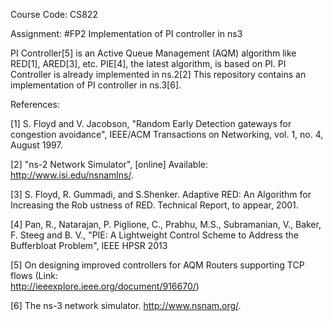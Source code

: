 Course Code: CS822

Assignment: #FP2   Implementation of PI controller in ns­3

PI Controller[5] is an Active Queue Management (AQM) algorithm like RED[1], ARED[3], etc. PIE[4], the latest algorithm, is based on PI. PI Controller is already implemented in ns.2[2] This repository contains an implementation of PI controller in ns.3[6].

References:

[1]  S. Floyd and V. Jacobson, "Random Early Detection gateways for congestion avoidance", IEEE/ACM Transactions on Networking, vol. 1, no. 4, August 1997. 

[2]  "ns-2 Network Simulator", [online] Available: http://www.isi.edu/nsnamlns/.

[3]  S. Floyd, R. Gummadi, and S.Shenker. Adaptive RED: An Algorithm for Increasing the Rob ustness of RED. Technical Report, to appear, 2001. 

[4]  Pan, R., Natarajan, P. Piglione, C., Prabhu, M.S., Subramanian, V., Baker, F. Steeg and B. V., "PIE: A Lightweight Control Scheme to Address the Bufferbloat Problem", IEEE HPSR 2013

[5]  On designing improved controllers for AQM Routers supporting TCP flows (Link:   
http://ieeexplore.ieee.org/document/916670/)

[6]  The ns-3 network simulator. http://www.nsnam.org/.
